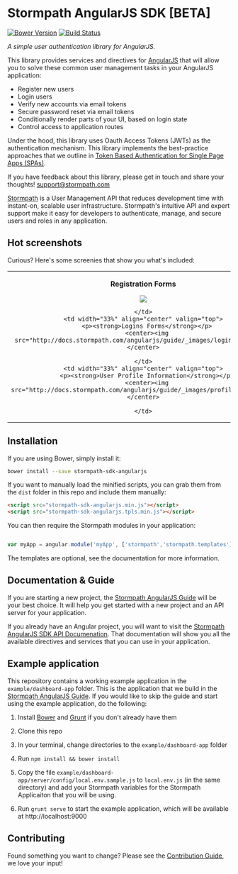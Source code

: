 # Stormpath AngularJS SDK [BETA]


[![Bower Version](https://img.shields.io/bower/v/stormpath-sdk-angularjs.svg?style=flat)](https://bower.io)
[![Build Status](https://img.shields.io/travis/stormpath/stormpath-sdk-angularjs.svg?style=flat)](https://travis-ci.org/stormpath/stormpath-sdk-angularjs)

*A simple user authentication library for AngularJS.*


This library provides services and directives for [AngularJS] that will allow
you to solve these common user management tasks in your AngularJS application:

* Register new users
* Login users
* Verify new accounts via email tokens
* Secure password reset via email tokens
* Conditionally render parts of your UI, based on login state
* Control access to application routes

Under the hood, this library uses Oauth Access Tokens (JWTs) as the authentication
mechanism.  This library implements the best-practice approaches that we outline in
[Token Based Authentication for Single Page Apps (SPAs)](https://stormpath.com/blog/token-auth-spa/).

If you have feedback about this library, please get in touch and share your
thoughts! support@stormpath.com

[Stormpath](https://stormpath.com) is a User Management API that reduces
development time with instant-on, scalable user infrastructure.  Stormpath's
intuitive API and expert support make it easy for developers to authenticate,
manage, and secure users and roles in any application.

## Hot screenshots

Curious?  Here's some screenies that show you what's included:

<table>
  <tr>
    <td width="33%" align="center" valign="top">
      <p><strong>Registration Forms</strong></p>
      <img src="http://docs.stormpath.com/angularjs/guide/_images/registration_form.png">

    </td>
    <td width="33%" align="center" valign="top">
      <p><strong>Logins Forms</strong></p>
      <center><img src="http://docs.stormpath.com/angularjs/guide/_images/login_form.png"></center>

    </td>
    <td width="33%" align="center" valign="top">
      <p><strong>User Profile Information</strong></p>
      <center><img src="http://docs.stormpath.com/angularjs/guide/_images/profile_view.png"></center>

    </td>
  </tr>
</table>

## Installation

If you are using Bower, simply install it:

```bash
bower install --save stormpath-sdk-angularjs
```

If you want to manually load the minified scripts, you can grab them from the `dist`
folder in this repo and include them manually:

```html
<script src="stormpath-sdk-angularjs.min.js"></script>
<script src="stormpath-sdk-angularjs.tpls.min.js"></script>
```

You can then require the Stormpath modules in your application:

```javascript

var myApp = angular.module('myApp', ['stormpath','stormpath.templates']);

```

The templates are optional, see the documentation for more information.


## Documentation & Guide

If you are starting a new project, the
[Stormpath AngularJS Guide](http://docs.stormpath.com/angularjs/guide/index.html)
will be your best choice.  It will help you get started with a new project and an API
server for your application.

If you already have an Angular project, you will want to visit the
[Stormpath AngularJS SDK API Documenation](https://docs.stormpath.com/angularjs/sdk/).
That documentation will show you all the available directives and services that you
can use in your application.

## Example application

This repository contains a working example application in the `example/dashboard-app` folder.
This is the application that we build in the [Stormpath AngularJS Guide](http://docs.stormpath.com/angularjs/guide/index.html).
If you would like to skip the guide and start using the example application, do the following:

1) Install [Bower] and [Grunt] if you don't already have them

2) Clone this repo

3) In your terminal, change directories to the `example/dashboard-app` folder

4) Run `npm install && bower install`

5) Copy the file `example/dashboard-app/server/config/local.env.sample.js` to
`local.env.js` (in the same directory) and add your Stormpath variables for the
Stormpath Applicaiton that you will be using.

6) Run `grunt serve` to start the example application, which will be
available at http://localhost:9000

[Bower]: http://bower.io "Bower"
[Grunt]: http://gruntjs.com "Grunt"
[AngularJS]: https://angularjs.org "AngularJS"

## Contributing

Found something you want to change?  Please see the [Contribution Guide](CONTRIBUTING.md),
we love your input!
